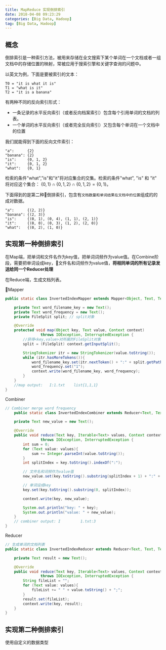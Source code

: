 ```yaml
---
title: MapReduce 实现倒排索引
date: 2018-04-08 09:23:29
categories: [Big Data, Hadoop]
tag: [Big Data, Hadoop]
---
```



## 概念

倒排索引是一种索引方法，被用来存储在全文搜索下某个单词在一个文档或者一组文档中的存储位置的映射，常被应用于搜索引擎和关键字查询的问题中。

以英文为例，下面是要被索引的文本：

```
T0 = "it is what it is"  
T1 = "what is it"  
T2 = "it is a banana"  
```

有两种不同的反向索引形式：

- 一条记录的水平反向索引（或者反向档案索引）包含每个引用单词的文档的列表。
- 一个单词的水平反向索引（或者完全反向索引）又包含每个单词在一个文档中的位置

我们就能得到下面的反向文件索引：
```
"a":      {2}
"banana": {2}
"is":     {0, 1, 2}
"it":     {0, 1, 2}
"what":   {0, 1}
```

检索的条件"what","is"和"it"将对应集合的交集。检索的条件"what", "is" 和 "it" 将对应这个集合： ${\displaystyle \{0,1\}\cap \{0,1,2\}\cap \{0,1,2\}=\{0,1\}}$。

下面得到的是第二种倒排索引，包含有`文档数量和单词结果在文档中的位置`组成的的成对数据。

```
"a":      {(2, 2)}
"banana": {(2, 3)}
"is":     {(0, 1), (0, 4), (1, 1), (2, 1)}
"it":     {(0, 0), (0, 3), (1, 2), (2, 0)} 
"what":   {(0, 2), (1, 0)}
```

<!--more-->

## 实现第一种倒排索引

在Map端，把单词和文件名作为key值，把单词词频作为value值。在Combine阶段，需要把单词设成key，文件名和词频作为value值，**将相同单词的所有记录发送给同一个Reducer处理**

在Reduce端，生成文档列表。

Mapper

``` java
public static class InvertedIndexMapper extends Mapper<Object, Text, Text, Text>{

    private Text word_filename_key = new Text();
    private Text word_frequency = new Text();
    private FileSplit split; // split对象

    @Override
    protected void map(Object key, Text value, Context context)
                throws IOException, InterruptedException {
        //获得<key,value>对所属的FileSplit对象
        split = (FileSplit) context.getInputSplit();

        StringTokenizer itr = new StringTokenizer(value.toString());
        while (itr.hasMoreTokens()){
            word_filename_key.set(itr.nextToken() + ":" + split.getPath().toString());
            word_frequency.set("1");
            context.write(word_filename_key, word_frequency);
        }
    }
    //map output:   I:1.txt    list{1,1,1}
}
```

Combiner

``` java
// Combiner merge word frequency
    public static class InvertedIndexCombiner extends Reducer<Text, Text, Text, Text>{

    private Text new_value = new Text();

    @Override
    public void reduce(Text key, Iterable<Text> values, Context context)
                throws IOException, InterruptedException {
        int sum = 0;
        for (Text value: values){
            sum += Integer.parseInt(value.toString());
        }
        int splitIndex = key.toString().indexOf(":");

        // 文件名和词频作为value值
        new_value.set(key.toString().substring(splitIndex + 1) + ":" + sum);

        // 单词设成key
        key.set(key.toString().substring(0, splitIndex));

        context.write(key, new_value);

        System.out.println("key: " + key);
        System.out.println("value: " + new_value);
    }
    // combiner output: I         1.txt:3
}
```

Reducer

``` java
// 生成单词的文档列表
public static class InvertedIndexReducer extends Reducer<Text, Text, Text, Text>{

    private Text result = new Text();

    @Override
    public void reduce(Text key, Iterable<Text> values, Context context)
                throws IOException, InterruptedException {
        String fileList = "";
        for (Text value: values){
            fileList += " " + value.toString() + ";";
        }
        result.set(fileList);
        context.write(key, result);
    }
}
```

## 实现第二种倒排索引

使用自定义的数据类型